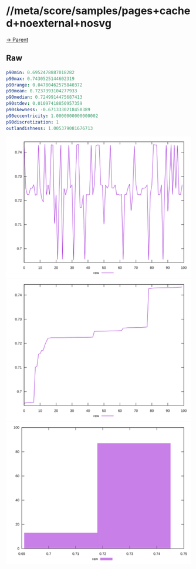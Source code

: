 
# //meta/score/samples/pages+cached+noexternal+nosvg

[→ Parent](../..)


## Raw


```yaml
p90min: 0.6952478887018282
p90max: 0.7430525144602319
p90range: 0.04780462575840372
p90mean: 0.7237393104277933
p90median: 0.7249914475687413
p90stdev: 0.01097418850957359
p90skewness: -0.6713330218458389
p90eccentricity: 1.0000000000000002
p90discretization: 1
outlandishness: 1.005379081676713

```

![PLOT: raw-values](./raw/values.svg)![PLOT: raw-sorted](./raw/sorted.svg)![PLOT: raw-histogram](./raw/histogram.svg)